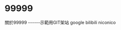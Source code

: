 # 99999
關於99999
------示範用GIT架站
<a herf="http://www.google.com/">google
<a herf="http://www.bilibili.com"/>bilibili
<a herf="http://www.nicovideo.jp/">niconico
